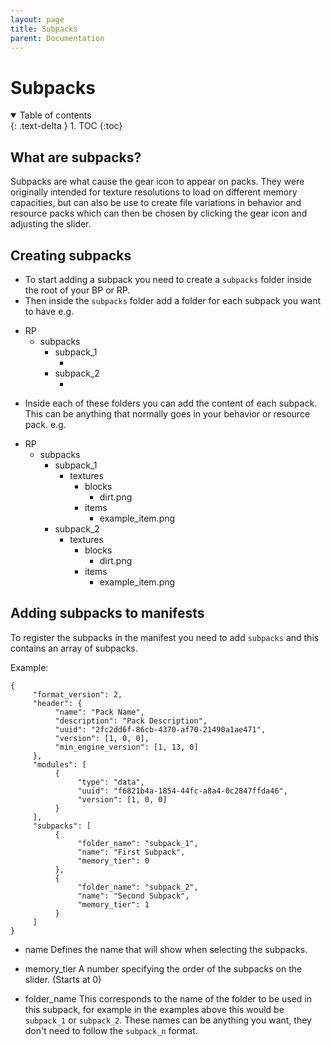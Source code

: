 ```yaml
---
layout: page
title: Subpacks
parent: Documentation
---
```


# Subpacks

<details id="toc" open markdown="block">
  <summary>
    Table of contents
  </summary>
  {: .text-delta }
1. TOC
{:toc}
</details>

## What are subpacks?

Subpacks are what cause the gear icon to appear on packs. They were originally intended for texture resolutions to load on different memory capacities, but can also be use to create file variations in behavior and resource packs which can then be chosen by clicking the gear icon and adjusting the slider.

## Creating subpacks

- To start adding a subpack you need to create a `subpacks` folder inside the root of your BP or RP.
- Then inside the `subpacks` folder add a folder for each subpack you want to have
e.g.

<div markdown="0" class="folder-structure">
    <ul>
        <li><span class="folder">RP</span>
            <ul>
                <li><span class="folder">subpacks</span>
                    <ul>
                        <li><span class="folder">subpack_1</span>
                            <ul>
                                <li><span class="folder"></span></li>
                            </ul>
                        </li>
                        <li><span class="folder">subpack_2</span>
                            <ul>
                                <li><span class="folder"></span></li>
                            </ul>
                        </li>
                    </ul>
                </li>
            </ul>
        </li>
    </ul>
</div>

- Inside each of these folders you can add the content of each subpack.
This can be anything that normally goes in your behavior or resource pack.
e.g.
<div markdown="0" class="folder-structure">
    <ul>
        <li><span class="folder">RP</span>
            <ul>
                <li><span class="folder">subpacks</span>
                    <ul>
                        <li><span class="folder">subpack_1</span>
                            <ul>
                                <li><span class="folder">textures</span>
                                    <ul>
                                        <li><span class="folder">blocks</span>
                                            <ul>
                                                <li><span class="image">dirt.png</span></li>
                                            </ul>
                                        </li>
                                        <li><span class="folder">items</span>
                                            <ul>
                                                <li><span class="image">example_item.png</span></li>
                                            </ul>
                                        </li>
                                    </ul>
                                </li>
                            </ul>
                        </li>
                        <li><span class="folder">subpack_2</span>
                            <ul>
                                <li><span class="folder">textures</span>
                                    <ul>
                                        <li><span class="folder">blocks</span>
                                            <ul>
                                                <li><span class="image">dirt.png</span></li>
                                            </ul>
                                        </li>
                                        <li><span class="folder">items</span>
                                            <ul>
                                                <li><span class="image">example_item.png</span></li>
                                            </ul>
                                        </li>
                                    </ul>
                                </li>
                            </ul>
                        </li>
                    </ul>
                </li>
            </ul>
        </li>
    </ul>
</div>

## Adding subpacks to manifests

To register the subpacks in the manifest you need to add `subpacks` and this contains an array of subpacks.

Example:
```jsonc
{
     "format_version": 2,
     "header": {
          "name": "Pack Name",
          "description": "Pack Description",
          "uuid": "2fc2dd6f-86cb-4370-af70-21490a1ae471",
          "version": [1, 0, 0],
          "min_engine_version": [1, 13, 0]
     },
     "modules": [
          {
               "type": "data",
               "uuid": "f6821b4a-1854-44fc-a8a4-0c2847ffda46",
               "version": [1, 0, 0]
          }
     ],
     "subpacks": [
          {
               "folder_name": "subpack_1",
               "name": "First Subpack",
               "memory_tier": 0
          },
          {
               "folder_name": "subpack_2",
               "name": "Second Subpack",
               "memory_tier": 1
          }
     ]
}

```
- name
Defines the name that will show when selecting the subpacks.

- memory_tier
A number specifying the order of the subpacks on the slider. (Starts at 0)

- folder_name
This corresponds to the name of the folder to be used in this subpack, for example in the examples above this would be `subpack_1` or `subpack_2`. These names can be anything you want, they don't need to follow the `subpack_n` format.
